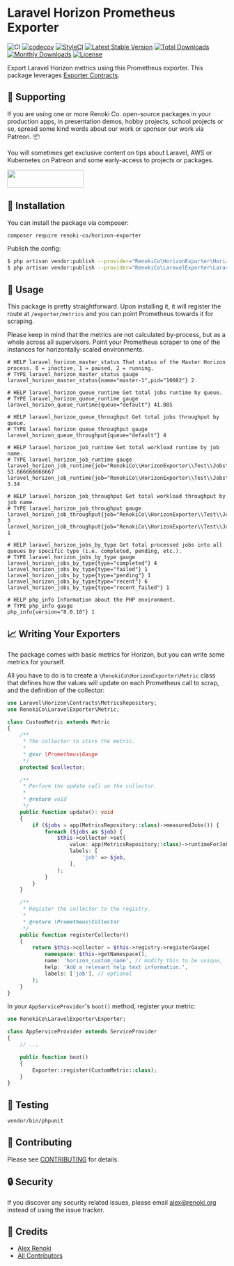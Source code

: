 Laravel Horizon Prometheus Exporter
===================================

![CI](https://github.com/renoki-co/horizon-exporter/workflows/CI/badge.svg?branch=master)
[![codecov](https://codecov.io/gh/renoki-co/horizon-exporter/branch/master/graph/badge.svg)](https://codecov.io/gh/renoki-co/horizon-exporter/branch/master)
[![StyleCI](https://github.styleci.io/repos/409155353/shield?branch=master)](https://github.styleci.io/repos/409155353)
[![Latest Stable Version](https://poser.pugx.org/renoki-co/horizon-exporter/v/stable)](https://packagist.org/packages/renoki-co/horizon-exporter)
[![Total Downloads](https://poser.pugx.org/renoki-co/horizon-exporter/downloads)](https://packagist.org/packages/renoki-co/horizon-exporter)
[![Monthly Downloads](https://poser.pugx.org/renoki-co/horizon-exporter/d/monthly)](https://packagist.org/packages/renoki-co/horizon-exporter)
[![License](https://poser.pugx.org/renoki-co/horizon-exporter/license)](https://packagist.org/packages/renoki-co/horizon-exporter)

Export Laravel Horizon metrics using this Prometheus exporter. This package leverages [Exporter Contracts](https://github.com/renoki-co/laravel-exporter-contracts).

## 🤝 Supporting

If you are using one or more Renoki Co. open-source packages in your production apps, in presentation demos, hobby projects, school projects or so, spread some kind words about our work or sponsor our work via Patreon. 📦

You will sometimes get exclusive content on tips about Laravel, AWS or Kubernetes on Patreon and some early-access to projects or packages.

[<img src="https://c5.patreon.com/external/logo/become_a_patron_button.png" height="41" width="175" />](https://www.patreon.com/bePatron?u=10965171)

## 🚀 Installation

You can install the package via composer:

```bash
composer require renoki-co/horizon-exporter
```

Publish the config:

```bash
$ php artisan vendor:publish --provider="RenokiCo\HorizonExporter\HorizonExporterServiceProvider" --tag="config"
$ php artisan vendor:publish --provider="RenokiCo\LaravelExporter\LaravelExporterServiceProvider" --tag="config"
```

## 🙌 Usage

This package is pretty straightforward. Upon installing it, it will register the route at `/exporter/metrics` and you can point Prometheus towards it for scraping.

Please keep in mind that the metrics are not calculated by-process, but as a whole across all supervisors. Point your Prometheus scraper to one of the instances for horizontally-scaled environments.

```
# HELP laravel_horizon_master_status That status of the Master Horizon process. 0 = inactive, 1 = paused, 2 = running.
# TYPE laravel_horizon_master_status gauge
laravel_horizon_master_status{name="master-1",pid="10082"} 2

# HELP laravel_horizon_queue_runtime Get total jobs runtime by queue.
# TYPE laravel_horizon_queue_runtime gauge
laravel_horizon_queue_runtime{queue="default"} 41.085

# HELP laravel_horizon_queue_throughput Get total jobs throughput by queue.
# TYPE laravel_horizon_queue_throughput gauge
laravel_horizon_queue_throughput{queue="default"} 4

# HELP laravel_horizon_job_runtime Get total workload runtime by job name.
# TYPE laravel_horizon_job_runtime gauge
laravel_horizon_job_runtime{job="RenokiCo\\HorizonExporter\\Test\\Jobs\\BasicJob"} 53.666666666667
laravel_horizon_job_runtime{job="RenokiCo\\HorizonExporter\\Test\\Jobs\\BasicJob2"} 3.34

# HELP laravel_horizon_job_throughput Get total workload throughput by job name.
# TYPE laravel_horizon_job_throughput gauge
laravel_horizon_job_throughput{job="RenokiCo\\HorizonExporter\\Test\\Jobs\\BasicJob"} 3
laravel_horizon_job_throughput{job="RenokiCo\\HorizonExporter\\Test\\Jobs\\BasicJob2"} 1

# HELP laravel_horizon_jobs_by_type Get total processed jobs into all queues by specific type (i.e. completed, pending, etc.).
# TYPE laravel_horizon_jobs_by_type gauge
laravel_horizon_jobs_by_type{type="completed"} 4
laravel_horizon_jobs_by_type{type="failed"} 1
laravel_horizon_jobs_by_type{type="pending"} 1
laravel_horizon_jobs_by_type{type="recent"} 6
laravel_horizon_jobs_by_type{type="recent_failed"} 1

# HELP php_info Information about the PHP environment.
# TYPE php_info gauge
php_info{version="8.0.10"} 1
```

## 📈 Writing Your Exporters

The package comes with basic metrics for Horizon, but you can write some metrics for yourself.

All you have to do is to create a `\RenokiCo\HorizonExporter\Metric` class that defines how the values will update on each Prometheus call to scrap, and the definition of the collector:

```php
use Laravel\Horizon\Contracts\MetricsRepository;
use RenokiCo\LaravelExporter\Metric;

class CustomMetric extends Metric
{
    /**
     * The collector to store the metric.
     *
     * @var \Prometheus\Gauge
     */
    protected $collector;

    /**
     * Perform the update call on the collector.
     *
     * @return void
     */
    public function update(): void
    {
        if ($jobs = app(MetricsRepository::class)->measuredJobs()) {
            foreach ($jobs as $job) {
                $this->collector->set(
                    value: app(MetricsRepository::class)->runtimeForJob($job),
                    labels: [
                        'job' => $job,
                    ],
                );
            }
        }
    }

    /**
     * Register the collector to the registry.
     *
     * @return \Prometheus\Collector
     */
    public function registerCollector()
    {
        return $this->collector = $this->registry->registerGauge(
            namespace: $this->getNamespace(),
            name: 'horizon_custom_name', // modify this to be unique,
            help: 'Add a relevant help text information.',
            labels: ['job'], // optional
        );
    }
}
```

In your `AppServiceProvider`'s `boot()` method, register your metric:

```php
use RenokiCo\LaravelExporter\Exporter;

class AppServiceProvider extends ServiceProvider
{
    // ...

    public function boot()
    {
        Exporter::register(CustomMetric::class);
    }
}
```

## 🐛 Testing

``` bash
vendor/bin/phpunit
```

## 🤝 Contributing

Please see [CONTRIBUTING](CONTRIBUTING.md) for details.

## 🔒  Security

If you discover any security related issues, please email alex@renoki.org instead of using the issue tracker.

## 🎉 Credits

- [Alex Renoki](https://github.com/rennokki)
- [All Contributors](../../contributors)
